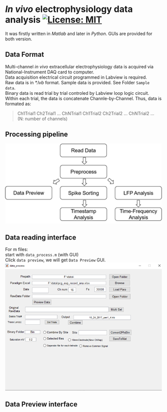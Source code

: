 # _In vivo_ electrophysiology data analysis [![License: MIT](https://img.shields.io/badge/License-MIT-yellow.svg)](https://opensource.org/licenses/MIT)
It was firstly written in *Matlab* and later in *Python*. GUIs are provided for both version.
## Data Format
Multi-channel _in vivo_ extracellular electrophysiology data is acquired via National-Instrument DAQ card to computer.\
Data acquisition electrical circuit programmed in Labview is required.\
Raw data is in _*.lvb_ format. Sample data is provided. See Folder `Sample data`.\
Binary data is read trial by trial controled by Labview loop logic circuit.\
Within each trial, the data is concatenate Channle-by-Channel. Thus, data is formated as:  
>  Ch1Trial1  Ch2Trial1 ... ChNTrial1 Ch1Trial2 Ch2Trial2 ... ChNTrial2 ...  
> (N: number of channels)
## Processing pipeline
![Image](images/data_processing_flow.png "data_processing_flow")
## Data reading interface
For m files:\
start with `data_process.m` (with GUI)\
Click `data preview`, we will get `Data Preview` GUI.\
![Image](images/data_process_gui.png "data_process_gui")
## Data Preview interface

